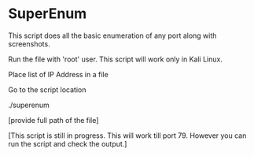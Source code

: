 # SuperEnum

This script does all the basic enumeration of any port along with screenshots.

Run the file with 'root' user. This script will work only in Kali Linux.

Place list of IP Address in a file

Go to the script location

./superenum

[provide full path of the file]

[This script is still in progress. This will work till port 79. However you can run the script and check the output.]

